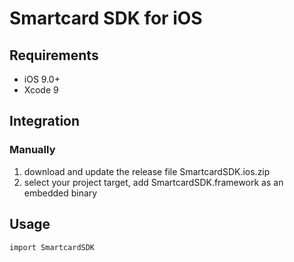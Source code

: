 # Smartcard SDK for iOS

## Requirements
* iOS 9.0+
* Xcode 9

## Integration
### Manually
1. download and update the release file SmartcardSDK.ios.zip
2. select your project target, add SmartcardSDK.framework as an embedded binary

## Usage
`import SmartcardSDK`
